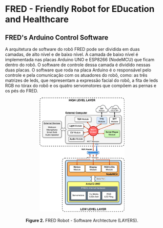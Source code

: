 # FRED - Friendly Robot for EDucation and Healthcare
## FRED's Arduino Control Software

A arquitetura de software do robô FRED pode ser dividida em duas camadas, de alto nível e de baixo nível. A camada de baixo nível é implementada nas placas Arduino UNO e ESP8266 (NodeMCU) que ficam dentro do robô. O software de controle dessa camada é dividido nessas duas placas. O software que roda na placa Arduino é o responsável pelo controle e pela comunicação com os atuadores do robô, como: as três matrizes de leds, que representam a expressão facial do robô, a fita de leds RGB no tórax do robô e os quatro servomotores que compõem as pernas e os pés do FRED.
</br>
<p align="center">
<img src="img-fred-arch-layers.jpg" width="55%"> </br></br>
<strong>Figure 2.</strong> FRED Robot - Software Archtecture (LAYERS).
